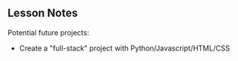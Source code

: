 ## Lesson Notes

Potential future projects:

* Create a "full-stack" project with Python/Javascript/HTML/CSS